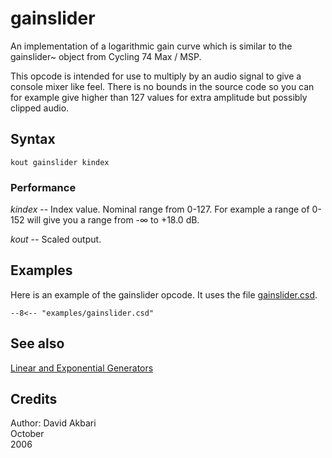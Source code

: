 <!--
id:gainslider
category:Signal Generators:Linear and Exponential Generators
-->
# gainslider
An implementation of a logarithmic gain curve which is similar to the gainslider~ object from Cycling 74 Max / MSP.

This opcode is intended for use to multiply by an audio signal to give a console mixer like feel. There is no bounds in the source code so you can for example give higher than 127 values for extra amplitude but possibly clipped audio.

## Syntax
```csound-orc
kout gainslider kindex
```

### Performance
_kindex_ -- Index value. Nominal range from 0-127. For example a range of 0-152 will give you a range from -∞ to +18.0 dB.

_kout_ -- Scaled output.

## Examples
Here is an example of the gainslider opcode. It uses the file [gainslider.csd](../../examples/gainslider.csd).
``` csound-orc title="Example of the gainslider opcode." linenums="1"
--8<-- "examples/gainslider.csd"
```

## See also
[Linear and Exponential Generators](../../siggen/lineexp)

## Credits
Author: David Akbari  
October  
2006
